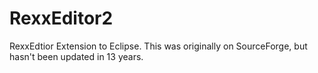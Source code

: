 # RexxEditor2
RexxEdtior Extension to Eclipse. This was originally on SourceForge, but hasn't been updated in 13 years.
